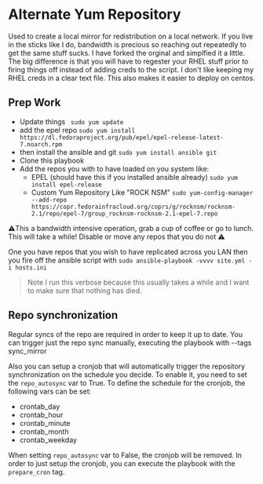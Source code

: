 # Alternate Yum Repository
Used to create a local mirror for redistribution on a local network. If you live in the sticks like I do, bandwidth is precious so reaching out repeatedly to get the same stuff sucks. I have forked the orginal and simplfied it a little. The big difference is that you will have to regester your RHEL stuff prior to firing things off instead of adding creds to the script. I don't like keeping my RHEL creds in a clear text file. This also makes it easier to deploy on centos.

## Prep Work
- Update things ` sudo yum update`
- add the epel repo
`sudo yum install https://dl.fedoraproject.org/pub/epel/epel-release-latest-7.noarch.rpm`
- then install the ansible and git `sudo yum install ansible git`
- Clone this playbook
- Add the repos you with to have loaded on you system like:
  - EPEL (should have this if you installed ansible already)
  `sudo yum install epel-release`
  - Custom Yum Repository Like "ROCK NSM"
  `sudo yum-config-manager --add-repo https://copr.fedorainfracloud.org/coprs/g/rocknsm/rocknsm-2.1/repo/epel-7/group_rocknsm-rocknsm-2.1-epel-7.repo`

:warning:This a bandwidth intensive operation, grab a cup of coffee or go to lunch. This will take a while! Disable or move any repos that you do not  :warning:

One you have repos that you wish to have replicated across you LAN then you fire off the ansible script with `sudo ansible-playbook -vvvv site.yml -i hosts.ini`

> Note I run this verbose because this usually takes a while and I want to make sure that nothing has died.

## Repo synchronization

Regular syncs of the repo are required in order to keep it up to date.
You can trigger just the repo sync manually, executing the playbook with
--tags sync_mirror

Also you can setup a cronjob that will automatically trigger the repository
synchronization on the schedule you decide. To enable it, you need to set the
``repo_autosync`` var to True. To define the schedule for the cronjob,
the following vars can be set:
* crontab_day
* crontab_hour
* crontab_minute
* crontab_month
* crontab_weekday

When setting ``repo_autosync`` var to False, the cronjob will be removed.
In order to just setup the cronjob, you can execute the playbook with the
``prepare_cron`` tag.
